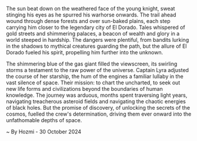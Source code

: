 
The sun beat down on the weathered face of the young knight, sweat stinging his eyes as he spurred his warhorse onwards. The trail ahead wound through dense forests and over sun-baked plains, each step carrying him closer to the legendary city of El Dorado. Tales whispered of gold streets and shimmering palaces, a beacon of wealth and glory in a world steeped in hardship. The dangers were plentiful, from bandits lurking in the shadows to mythical creatures guarding the path, but the allure of El Dorado fueled his spirit, propelling him further into the unknown.

The shimmering blue of the gas giant filled the viewscreen, its swirling storms a testament to the raw power of the universe. Captain Lyra adjusted the course of her starship, the hum of the engines a familiar lullaby in the vast silence of space. Their mission: to chart the uncharted, to seek out new life forms and civilizations beyond the boundaries of human knowledge. The journey was arduous, months spent traversing light years, navigating treacherous asteroid fields and navigating the chaotic energies of black holes. But the promise of discovery, of unlocking the secrets of the cosmos, fuelled the crew's determination, driving them ever onward into the unfathomable depths of space. 

~ By Hozmi - 30 October 2024
